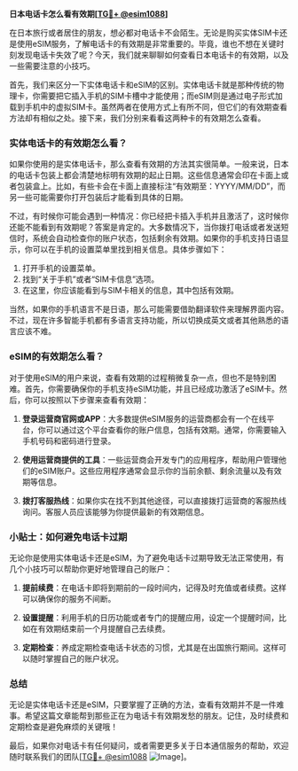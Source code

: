 **日本电话卡怎么看有效期[[TG💪+ @esim1088](https://t.me/s/esim1088)]**

在日本旅行或者居住的朋友，想必都对电话卡不会陌生。无论是购买实体SIM卡还是使用eSIM服务，了解电话卡的有效期是非常重要的。毕竟，谁也不想在关键时刻发现电话卡失效了呢？今天，我们就来聊聊如何查看日本电话卡的有效期，以及一些需要注意的小技巧。

首先，我们来区分一下实体电话卡和eSIM的区别。实体电话卡就是那种传统的物理卡，你需要把它插入手机的SIM卡槽中才能使用；而eSIM则是通过电子形式加载到手机中的虚拟SIM卡。虽然两者在使用方式上有所不同，但它们的有效期查看方法却有相似之处。接下来，我们分别来看看这两种卡的有效期怎么查看。

### 实体电话卡的有效期怎么看？

如果你使用的是实体电话卡，那么查看有效期的方法其实很简单。一般来说，日本的电话卡包装上都会清楚地标明有效期的起止日期。这些信息通常会印在卡面上或者包装盒上。比如，有些卡会在卡面上直接标注“有效期至：YYYY/MM/DD”，而另一些可能需要你打开包装后才能看到具体的日期。

不过，有时候你可能会遇到一种情况：你已经把卡插入手机并且激活了，这时候你还能不能看到有效期呢？答案是肯定的。大多数情况下，当你拨打电话或者发送短信时，系统会自动检查你的账户状态，包括剩余有效期。如果你的手机支持日语显示，你可以在手机的设置菜单里找到相关信息。具体步骤如下：

1. 打开手机的设置菜单。
2. 找到“关于手机”或者“SIM卡信息”选项。
3. 在这里，你应该能看到与SIM卡相关的信息，其中包括有效期。

当然，如果你的手机语言不是日语，那么可能需要借助翻译软件来理解界面内容。不过，现在许多智能手机都有多语言支持功能，所以切换成英文或者其他熟悉的语言应该不难。

### eSIM的有效期怎么看？

对于使用eSIM的用户来说，查看有效期的过程稍微复杂一点，但也不是特别困难。首先，你需要确保你的手机支持eSIM功能，并且已经成功激活了eSIM卡。然后，你可以按照以下步骤来查看有效期：

1. **登录运营商官网或APP**：大多数提供eSIM服务的运营商都会有一个在线平台，你可以通过这个平台查看你的账户信息，包括有效期。通常，你需要输入手机号码和密码进行登录。
   
2. **使用运营商提供的工具**：一些运营商会开发专门的应用程序，帮助用户管理他们的eSIM账户。这些应用程序通常会显示你的当前余额、剩余流量以及有效期等信息。

3. **拨打客服热线**：如果你实在找不到其他途径，可以直接拨打运营商的客服热线询问。客服人员应该能够为你提供最新的有效期信息。

### 小贴士：如何避免电话卡过期

无论你是使用实体电话卡还是eSIM，为了避免电话卡过期导致无法正常使用，有几个小技巧可以帮助你更好地管理自己的账户：

1. **提前续费**：在电话卡即将到期前的一段时间内，记得及时充值或者续费。这样可以确保你的服务不间断。
   
2. **设置提醒**：利用手机的日历功能或者专门的提醒应用，设定一个提醒时间，比如在有效期结束前一个月提醒自己去续费。
   
3. **定期检查**：养成定期检查电话卡状态的习惯，尤其是在出国旅行期间。这样可以随时掌握自己的账户状况。

### 总结

无论是实体电话卡还是eSIM，只要掌握了正确的方法，查看有效期并不是一件难事。希望这篇文章能帮到那些正在为电话卡有效期发愁的朋友。记住，及时续费和定期检查是避免麻烦的关键哦！

最后，如果你对电话卡有任何疑问，或者需要更多关于日本通信服务的帮助，欢迎随时联系我们的团队[[TG💪+ @esim1088](https://t.me/s/esim1088) ![Image](https://i.postimg.cc/4NQfJmqS/Snipaste-2025-05-13-00-14-12.png)]。